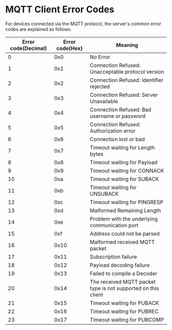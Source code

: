 # MQTT Client Error Codes

For devices connected via the MQTT protocol, the server's common error codes are explained as follows.

| Error code(Decimal) | Error code(Hex) | Meaning                                                       |
| ------------------- | --------------- | ------------------------------------------------------------- |
| 0                   | 0x0             | No Error                                                      |
| 1                   | 0x1             | Connection Refused: Unacceptable protocol version             |
| 2                   | 0x2             | Connection Refused: Identifier rejected                       |
| 3                   | 0x3             | Connection Refused: Server Unavailable                        |
| 4                   | 0x4             | Connection Refused: Bad username or password                  |
| 5                   | 0x5             | Connection Refused: Authorization error                       |
| 6                   | 0x6             | Connection lost or bad                                        |
| 7                   | 0x7             | Timeout waiting for Length bytes                              |
| 8                   | 0x8             | Timeout waiting for Payload                                   |
| 9                   | 0x9             | Timeout waiting for CONNACK                                   |
| 10                  | 0xa             | Timeout waiting for SUBACK                                    |
| 11                  | 0xb             | Timeout waiting for UNSUBACK                                  |
| 12                  | 0xc             | Timeout waiting for PINGRESP                                  |
| 13                  | 0xd             | Malformed Remaining Length                                    |
| 14                  | 0xe             | Problem with the underlying communication port                |
| 15                  | 0xf             | Address could not be parsed                                   |
| 16                  | 0x10            | Malformed received MQTT packet                                |
| 17                  | 0x11            | Subscription failure                                          |
| 18                  | 0x12            | Payload decoding failure                                      |
| 19                  | 0x13            | Failed to compile a Decoder                                   |
| 20                  | 0x14            | The received MQTT packet type is not supported on this client |
| 21                  | 0x15            | Timeout waiting for PUBACK                                    |
| 22                  | 0x16            | Timeout waiting for PUBREC                                    |
| 23                  | 0x17            | Timeout waiting for PUBCOMP                                   |
